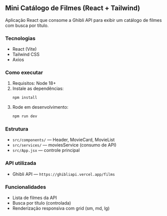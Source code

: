 ## Mini Catálogo de Filmes (React + Tailwind)

Aplicação React que consome a Ghibli API para exibir um catálogo de filmes com busca por título.

### Tecnologias
- React (Vite)
- Tailwind CSS
- Axios

### Como executar
1. Requisitos: Node 18+
2. Instale as dependências:
   ```bash
   npm install
   ```
3. Rode em desenvolvimento:
   ```bash
   npm run dev
   ```

### Estrutura
- `src/components/` — Header, MovieCard, MovieList
- `src/services/` — moviesService (consumo de API)
- `src/App.jsx` — controle principal

### API utilizada
- Ghibli API — `https://ghibliapi.vercel.app/films`

### Funcionalidades
- Lista de filmes da API
- Busca por título (controlada)
- Renderização responsiva com grid (sm, md, lg)

